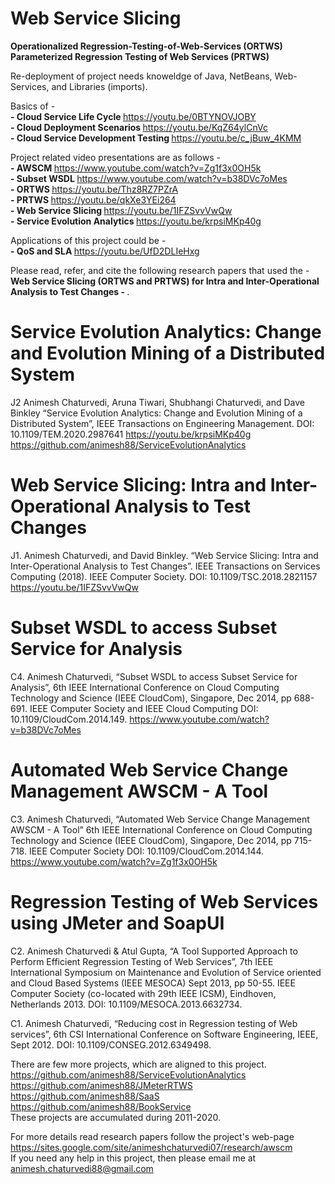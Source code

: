 # Web Service Slicing 
<b> Operationalized Regression-Testing-of-Web-Services (ORTWS) </b> <br>
<b> Parameterized Regression Testing of Web Services (PRTWS) </b> <br>

Re-deployment of project needs knoweldge of Java, NetBeans, Web-Services, and Libraries (imports). <br>

Basics of - <br>
<b> - Cloud Service Life Cycle </b> https://youtu.be/0BTYNOVJOBY <br>
<b> - Cloud Deployment Scenarios  </b> https://youtu.be/KqZ64ylCnVc <br>
<b> - Cloud Service Development Testing </b> https://youtu.be/c_jBuw_4KMM <br>

Project related video presentations are as follows - <br>
<b> - AWSCM </b> https://www.youtube.com/watch?v=Zg1f3x0OH5k  <br>
<b> - Subset WSDL </b> https://www.youtube.com/watch?v=b38DVc7oMes <br>
<b> - ORTWS </b> https://youtu.be/Thz8RZ7PZrA <br>
<b> - PRTWS </b> https://youtu.be/qkXe3YEi264 <br>
<b> - Web Service Slicing </b> https://youtu.be/1IFZSvvVwQw <br>
<b> - Service Evolution Analytics </b> https://youtu.be/krpsiMKp40g <br>

Applications of this project could be - <br>
<b> - QoS and SLA </b> https://youtu.be/UfD2DLIeHxg <br>

Please read, refer, and cite the following research papers that used the -
<b>  Web Service Slicing (ORTWS and PRTWS) for Intra and Inter-Operational Analysis to Test Changes  - </b>.

# Service Evolution Analytics: Change and Evolution Mining of a Distributed System
J2 Animesh Chaturvedi, Aruna Tiwari, Shubhangi Chaturvedi, and Dave Binkley “Service Evolution Analytics: Change and Evolution Mining of a Distributed System”, IEEE Transactions on Engineering Management. DOI: 10.1109/TEM.2020.2987641 https://youtu.be/krpsiMKp40g https://github.com/animesh88/ServiceEvolutionAnalytics
 
# Web Service Slicing: Intra and Inter-Operational Analysis to Test Changes
J1. Animesh Chaturvedi, and David Binkley. “Web Service Slicing: Intra and Inter-Operational Analysis to Test Changes”. IEEE Transactions on Services Computing (2018). IEEE Computer Society. DOI: 10.1109/TSC.2018.2821157 https://youtu.be/1IFZSvvVwQw

# Subset WSDL to access Subset Service for Analysis
C4. Animesh Chaturvedi, “Subset WSDL to access Subset Service for Analysis”, 6th IEEE International Conference on Cloud Computing Technology and Science (IEEE CloudCom), Singapore, Dec 2014, pp 688-691. IEEE Computer Society and IEEE Cloud Computing DOI: 10.1109/CloudCom.2014.149. https://www.youtube.com/watch?v=b38DVc7oMes

# Automated Web Service Change Management AWSCM - A Tool
C3. Animesh Chaturvedi, “Automated Web Service Change Management AWSCM - A Tool” 6th IEEE International Conference on Cloud Computing Technology and Science (IEEE CloudCom), Singapore, Dec 2014, pp 715-718. IEEE Computer Society DOI: 10.1109/CloudCom.2014.144. https://www.youtube.com/watch?v=Zg1f3x0OH5k

# Regression Testing of Web Services using JMeter and SoapUI
C2. Animesh Chaturvedi & Atul Gupta, “A Tool Supported Approach to Perform Efficient Regression Testing of Web Services”, 7th IEEE International Symposium on Maintenance and Evolution of Service oriented and Cloud Based Systems (IEEE MESOCA) Sept 2013, pp 50-55. IEEE Computer Society (co-located with 29th IEEE ICSM), Eindhoven, Netherlands 2013. DOI: 10.1109/MESOCA.2013.6632734.

C1. Animesh Chaturvedi, “Reducing cost in Regression testing of Web services”, 6th CSI International Conference on Software Engineering, IEEE, Sept 2012. DOI: 10.1109/CONSEG.2012.6349498.

There are few more projects, which are aligned to this project. <br>
https://github.com/animesh88/ServiceEvolutionAnalytics <br>
https://github.com/animesh88/JMeterRTWS <br>
https://github.com/animesh88/SaaS <br>
https://github.com/animesh88/BookService <br>
These projects are accumulated during 2011-2020.

For more details read research papers follow the project's web-page https://sites.google.com/site/animeshchaturvedi07/research/awscm <br> If you need any help in this project, then please email me at animesh.chaturvedi88@gmail.com
